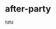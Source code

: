 # after-party

fdfd

  <!-- "dependencies": {
    "dotenv": "^8.2.0",
    "express": "^4.17.1",
    "morgan": "^1.10.0"
  } -->
